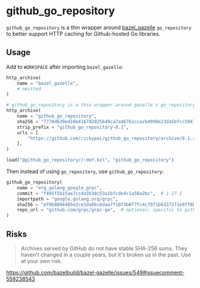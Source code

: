 # github_go_repository

`github_go_repository` is a thin wrapper around [bazel_gazelle](https://github.com/bazelbuild/bazel-gazelle/) `go_repository` to better support HTTP caching for Github-hosted Go libraries.

## Usage

Add to `WORKSPACE` after importing `bazel_gazelle`:

```python
http_archive(
    name = "bazel_gazelle",
    # omitted
)

# github_go_repository is a thin wrapper around gazelle's go_repository which supports some level of http caching
http_archive(
    name = "github_go_repository",
    sha256 = "7778d639ed16b4167d2825649ca7a46761ccacb4990e23da5bfcc59474f8ccdb",
    strip_prefix = "github_go_repository-0.1",
    urls = [
        "https://github.com/rickypai/github_go_repository/archive/0.1.zip",
    ],
)

load("@github_go_repository//:def.bzl", "github_go_repository")
```

Then instead of using `go_repository`, use `github_go_repository`:

```python
github_go_repository(
    name = "org_golang_google_grpc",
    commit = "f495f5b15ae7ccda3b38c53a1bfcde4c1a58a2bc",  # 1.27.1
    importpath = "google.golang.org/grpc",
    sha256 = "ef0b0804485e2ce1da0bc6daa7f1073b0f7fc4c7971b6337271e9ff8bc7081d1",
    repo_url = "github.com/grpc/grpc-go",  # optional; specific to github_go_repository when the repo URL is different from the importpath
)
```

## Risks

> Archives served by GitHub do not have stable SHA-256 sums. They haven't changed in a couple years, but it's broken us in the past. Use at your own risk.

https://github.com/bazelbuild/bazel-gazelle/issues/549#issuecomment-559238543

